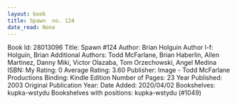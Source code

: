 ```yaml
---
layout: book
title: Spawn  no. 124
date_read: None
---
```


Book Id: 28013096
Title: Spawn #124
Author: Brian Holguin
Author l-f: Holguin, Brian
Additional Authors: Todd McFarlane, Brian Haberlin, Allen Martinez, Danny Miki, Victor Olazaba, Tom Orzechowski, Angel  Medina
ISBN: 
My Rating: 0
Average Rating: 3.60
Publisher: Image - Todd McFarlane Productions
Binding: Kindle Edition
Number of Pages: 23
Year Published: 2003
Original Publication Year: 
Date Added: 2020/04/02
Bookshelves: kupka-wstydu
Bookshelves with positions: kupka-wstydu (#1049)

